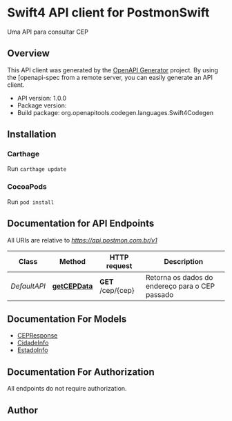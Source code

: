 # Swift4 API client for PostmonSwift

Uma API para consultar CEP

## Overview
This API client was generated by the [OpenAPI Generator](https://openapi-generator.tech) project.  By using the [openapi-spec from a remote server, you can easily generate an API client.

- API version: 1.0.0
- Package version: 
- Build package: org.openapitools.codegen.languages.Swift4Codegen

## Installation

### Carthage

Run `carthage update`

### CocoaPods

Run `pod install`

## Documentation for API Endpoints

All URIs are relative to *https://api.postmon.com.br/v1*

Class | Method | HTTP request | Description
------------ | ------------- | ------------- | -------------
*DefaultAPI* | [**getCEPData**](docs/DefaultAPI.md#getcepdata) | **GET** /cep/{cep} | Retorna os dados do endereço para o CEP passado


## Documentation For Models

 - [CEPResponse](docs/CEPResponse.md)
 - [CidadeInfo](docs/CidadeInfo.md)
 - [EstadoInfo](docs/EstadoInfo.md)


## Documentation For Authorization

 All endpoints do not require authorization.


## Author



